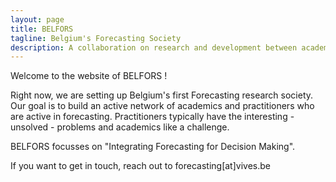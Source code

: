```yaml
---
layout: page
title: BELFORS
tagline: Belgium's Forecasting Society
description: A collaboration on research and development between academia and industry
---
```


Welcome to the website of BELFORS !

Right now, we are setting up Belgium's first Forecasting research society. 
Our goal is to build an active network of academics and practitioners who are active in forecasting.
Practitioners typically have the interesting - unsolved - problems and academics like a challenge.

BELFORS focusses on "Integrating Forecasting for Decision Making".

If you want to get in touch, reach out to forecasting[at]vives.be



